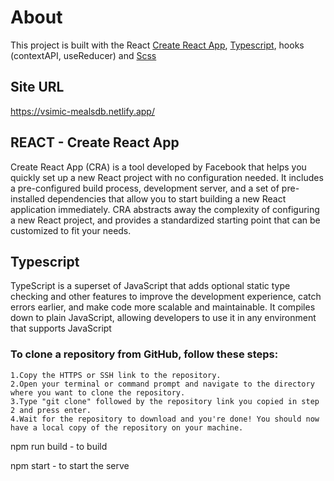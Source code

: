 # About
This project is built with the React [Create React App](https://reactjs.org/docs/create-a-new-react-app.html), [Typescript](https://www.typescriptlang.org/), hooks (contextAPI, useReducer) and [Scss](https://sass-lang.com/)

## Site URL
https://vsimic-mealsdb.netlify.app/

## REACT - Create React App
Create React App (CRA) is a tool developed by Facebook that helps you quickly set up a new React project with no configuration needed. It includes a pre-configured build process, development server, and a set of pre-installed dependencies that allow you to start building a new React application immediately. CRA abstracts away the complexity of configuring a new React project, and provides a standardized starting point that can be customized to fit your needs.

## Typescript
TypeScript is a superset of JavaScript that adds optional static type checking and other features to improve the development experience, catch errors earlier, and make code more scalable and maintainable. It compiles down to plain JavaScript, allowing developers to use it in any environment that supports JavaScript

### To clone a repository from GitHub, follow these steps:

    1.Copy the HTTPS or SSH link to the repository.
    2.Open your terminal or command prompt and navigate to the directory where you want to clone the repository.
    3.Type "git clone" followed by the repository link you copied in step 2 and press enter.
    4.Wait for the repository to download and you're done! You should now have a local copy of the repository on your machine.

npm run build - to build

npm start - to start the serve
